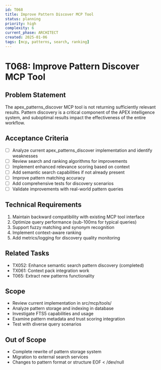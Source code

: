 ```yaml
---
id: T068
title: Improve Pattern Discover MCP Tool
status: planning
priority: high
complexity: 6
current_phase: ARCHITECT
created: 2025-01-06
tags: [mcp, patterns, search, ranking]
---
```


# T068: Improve Pattern Discover MCP Tool

## Problem Statement
The apex_patterns_discover MCP tool is not returning sufficiently relevant results. Pattern discovery is a critical component of the APEX intelligence system, and suboptimal results impact the effectiveness of the entire workflow.

## Acceptance Criteria
- [ ] Analyze current apex_patterns_discover implementation and identify weaknesses
- [ ] Review search and ranking algorithms for improvements
- [ ] Implement enhanced relevance scoring based on context
- [ ] Add semantic search capabilities if not already present
- [ ] Improve pattern matching accuracy
- [ ] Add comprehensive tests for discovery scenarios
- [ ] Validate improvements with real-world pattern queries

## Technical Requirements
1. Maintain backward compatibility with existing MCP tool interface
2. Optimize query performance (sub-100ms for typical queries)
3. Support fuzzy matching and synonym recognition
4. Implement context-aware ranking
5. Add metrics/logging for discovery quality monitoring

## Related Tasks
- TX052: Enhance semantic search pattern discovery (completed)
- TX061: Context pack integration work
- T065: Extract new patterns functionality

## Scope
- Review current implementation in src/mcp/tools/
- Analyze pattern storage and indexing in database
- Investigate FTS5 capabilities and usage
- Examine pattern metadata and trust scoring integration
- Test with diverse query scenarios

## Out of Scope
- Complete rewrite of pattern storage system
- Migration to external search services
- Changes to pattern format or structure
EOF < /dev/null